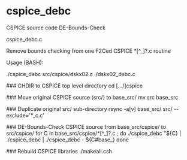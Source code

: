 # cspice\_debc

CSPICE source code DE-Bounds-Check


cspice\_debc.c

  Remove bounds checking from one F2Ced CSPICE \*[^\_]?.c routine

Usage (BASH):

  ./cspice\_debc src/cspice/dskx02.c ./dskx02\_debc.c


  \#\#\# CHDIR to CSPICE top level directory
  cd [.../]cspice

  \#\#\# Move original CSPICE source (src/) to base\_src/
  mv src base\_src

  \#\#\# Duplicate original src/ sub-directory
  rsync -a[v] base\_src/ src/ --exclude='\*\_c.c'

  \#\#\# DE-Bounds-Check CSPICE source from base\_src/cspice/ to src/cspice/
  for C in base\_src/cspice/\*[^\_]?.c ; do
    ./cspice\_debc "${C} | ./cspice\_debc | ./cspice\_debc - ${C\#base\_}
  done

  \#\#\# Rebuild CSPICE libraries
  ./makeall.csh

